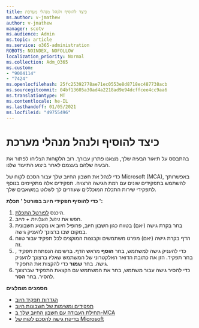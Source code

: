 ```yaml
---
title: כיצד להוסיף ולנהל מנהלי מערכת
ms.author: v-jmathew
author: v-jmathew
manager: scotv
ms.audience: Admin
ms.topic: article
ms.service: o365-administration
ROBOTS: NOINDEX, NOFOLLOW
localization_priority: Normal
ms.collection: Adm_O365
ms.custom:
- "9004114"
- "7424"
ms.openlocfilehash: 25fc25392778ae71ec0553e8d8718ec487738acb
ms.sourcegitcommit: 04bf13605a30ad4a2218ad9e94dcffcee4cc9aa6
ms.translationtype: MT
ms.contentlocale: he-IL
ms.lasthandoff: 01/05/2021
ms.locfileid: "49755496"
---
```

# <a name="how-to-add-and-manage-admins"></a>כיצד להוסיף ולנהל מנהלי מערכת

בהתבסס על תיאור הבעיה שלך, מצאנו פתרון עבורך. רוב הלקוחות הצליחו לפתור את הבעיה שלהם בעצמם לאחר ביצוע התיעוד שלנו.

כדי לנהל את חשבון החיוב שלך עבור הסכם לקוח של Microsoft (MCA), באפשרותך להשתמש בתפקידים שונים עם רמת הגישה הרצויה. תפקידים אלה מתקיימים בנוסף לתפקידי שירות התכלת המוכללים שעוזרים לך לשלוט במשאבים שלך.

**כדי להוסיף תפקידי חיוב בפורטל ' תכלת ':**

1. היכנס [לפורטל התכלת](https://portal.azure.com/).
2. חפש את *ניהול העלויות + חיוב*.
3. בחר בקרת גישה (יאם) בטווח כגון חשבון חיוב, פרופיל חיוב או מקטע חשבונית במקום שבו ברצונך להעניק גישה.
4. הדף בקרת גישה (יאם) מפרט משתמשים וקבוצות המוקצים לכל תפקיד עבור טווח זה.
5. כדי להעניק גישה למשתמש, בחר **הוסף** מראש הדף. ברשימה הנפתחת *תפקיד* , בחר תפקיד. הזן את כתובת הדואר האלקטרוני של המשתמש שאליו ברצונך להעניק גישה. בחר **שמור** כדי להקצות את התפקיד.
6. כדי להסיר גישה עבור משתמש, בחר את המשתמש עם הקצאת התפקיד שברצונך להסיר. בחר **הסר**.

**מסמכים מומלצים**

- [הגדרות תפקיד חיוב](https://docs.microsoft.com/azure/cost-management-billing/manage/understand-mca-roles)
- [תפקידים ומשימות של חשבונות חיוב](https://docs.microsoft.com/azure/cost-management-billing/manage/understand-mca-roles#billing-account-roles-and-tasks)
- [תחילת העבודה עם חשבון החיוב שלך ב-MCA](https://docs.microsoft.com/azure/cost-management-billing/understand/mca-overview)
- [בדיקת גישה להסכם לקוח של Microsoft](https://docs.microsoft.com/azure/cost-management-billing/manage/change-credit-card?WT.mc_id=Portal-Microsoft_Azure_Support%22%20%5Cl%20%22manage-credit-cards-for-a-microsoft-customer-agreement%22%20%5Ct%20%22_blank#check-the-type-of-your-account)
